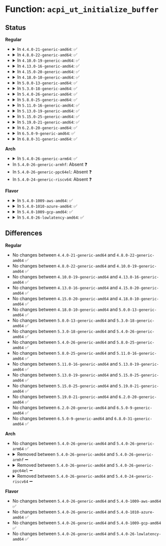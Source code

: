 # Function: <code>acpi_ut_initialize_buffer</code>

## Status
<b>Regular</b>
<ul>
<li>
<details>
<summary>In <code>4.4.0-21-generic-amd64</code>: ✅</summary>

```c
acpi_status acpi_ut_initialize_buffer(struct acpi_buffer * buffer, acpi_size required_length)
```

```json
{
  "name": "acpi_ut_initialize_buffer",
  "collision_type": "Unique Global",
  "inline_type": "No",
  "funcs": [
    {
      "addr": 18446744071583720950,
      "name": "acpi_ut_initialize_buffer",
      "external": true,
      "loc": "drivers/acpi/acpica/utalloc.c:275",
      "file": "drivers/acpi/acpica/utalloc.c",
      "inline": "seen, unknown",
      "caller_inline": [],
      "caller_func": [
        "drivers/acpi/acpica/nsnames.c:acpi_ns_handle_to_pathname",
        "drivers/acpi/acpica/nsxfeval.c:acpi_evaluate_object",
        "drivers/acpi/acpica/rscreate.c:acpi_rs_create_resource_list",
        "drivers/acpi/acpica/rscreate.c:acpi_rs_create_pci_routing_table",
        "drivers/acpi/acpica/rscreate.c:acpi_rs_create_aml_resources"
      ]
    }
  ],
  "symbols": [
    {
      "addr": 18446744071583720950,
      "name": "acpi_ut_initialize_buffer",
      "section": ".text",
      "bind": "STB_GLOBAL",
      "size": 115
    }
  ]
}
```
</details>
</li>
<li>
<details>
<summary>In <code>4.8.0-22-generic-amd64</code>: ✅</summary>

```c
acpi_status acpi_ut_initialize_buffer(struct acpi_buffer * buffer, acpi_size required_length)
```

```json
{
  "name": "acpi_ut_initialize_buffer",
  "collision_type": "Unique Global",
  "inline_type": "No",
  "funcs": [
    {
      "addr": 18446744071584045265,
      "name": "acpi_ut_initialize_buffer",
      "external": true,
      "loc": "drivers/acpi/acpica/utalloc.c:275",
      "file": "drivers/acpi/acpica/utalloc.c",
      "inline": "seen, unknown",
      "caller_inline": [],
      "caller_func": [
        "drivers/acpi/acpica/nsnames.c:acpi_ns_handle_to_pathname",
        "drivers/acpi/acpica/nsxfeval.c:acpi_evaluate_object",
        "drivers/acpi/acpica/rscreate.c:acpi_rs_create_aml_resources",
        "drivers/acpi/acpica/rscreate.c:acpi_rs_create_pci_routing_table",
        "drivers/acpi/acpica/rscreate.c:acpi_rs_create_resource_list"
      ]
    }
  ],
  "symbols": [
    {
      "addr": 18446744071584045265,
      "name": "acpi_ut_initialize_buffer",
      "section": ".text",
      "bind": "STB_GLOBAL",
      "size": 115
    }
  ]
}
```
</details>
</li>
<li>
<details>
<summary>In <code>4.10.0-19-generic-amd64</code>: ✅</summary>

```c
acpi_status acpi_ut_initialize_buffer(struct acpi_buffer * buffer, acpi_size required_length)
```

```json
{
  "name": "acpi_ut_initialize_buffer",
  "collision_type": "Unique Global",
  "inline_type": "No",
  "funcs": [
    {
      "addr": 18446744071584187540,
      "name": "acpi_ut_initialize_buffer",
      "external": true,
      "loc": "drivers/acpi/acpica/utalloc.c:275",
      "file": "drivers/acpi/acpica/utalloc.c",
      "inline": "seen, unknown",
      "caller_inline": [],
      "caller_func": [
        "drivers/acpi/acpica/nsnames.c:acpi_ns_handle_to_pathname",
        "drivers/acpi/acpica/nsnames.c:acpi_ns_handle_to_name",
        "drivers/acpi/acpica/nsxfeval.c:acpi_evaluate_object",
        "drivers/acpi/acpica/rscreate.c:acpi_rs_create_aml_resources",
        "drivers/acpi/acpica/rscreate.c:acpi_rs_create_pci_routing_table",
        "drivers/acpi/acpica/rscreate.c:acpi_rs_create_resource_list"
      ]
    }
  ],
  "symbols": [
    {
      "addr": 18446744071584187540,
      "name": "acpi_ut_initialize_buffer",
      "section": ".text",
      "bind": "STB_GLOBAL",
      "size": 115
    }
  ]
}
```
</details>
</li>
<li>
<details>
<summary>In <code>4.13.0-16-generic-amd64</code>: ✅</summary>

```c
acpi_status acpi_ut_initialize_buffer(struct acpi_buffer * buffer, acpi_size required_length)
```

```json
{
  "name": "acpi_ut_initialize_buffer",
  "collision_type": "Unique Global",
  "inline_type": "No",
  "funcs": [
    {
      "addr": 18446744071584255164,
      "name": "acpi_ut_initialize_buffer",
      "external": true,
      "loc": "drivers/acpi/acpica/utalloc.c:325",
      "file": "drivers/acpi/acpica/utalloc.c",
      "inline": "seen, unknown",
      "caller_inline": [],
      "caller_func": [
        "drivers/acpi/acpica/nsnames.c:acpi_ns_handle_to_pathname",
        "drivers/acpi/acpica/nsnames.c:acpi_ns_handle_to_name",
        "drivers/acpi/acpica/nsxfeval.c:acpi_evaluate_object",
        "drivers/acpi/acpica/rscreate.c:acpi_rs_create_aml_resources",
        "drivers/acpi/acpica/rscreate.c:acpi_rs_create_pci_routing_table",
        "drivers/acpi/acpica/rscreate.c:acpi_rs_create_resource_list"
      ]
    }
  ],
  "symbols": [
    {
      "addr": 18446744071584255164,
      "name": "acpi_ut_initialize_buffer",
      "section": ".text",
      "bind": "STB_GLOBAL",
      "size": 116
    }
  ]
}
```
</details>
</li>
<li>
<details>
<summary>In <code>4.15.0-20-generic-amd64</code>: ✅</summary>

```c
acpi_status acpi_ut_initialize_buffer(struct acpi_buffer * buffer, acpi_size required_length)
```

```json
{
  "name": "acpi_ut_initialize_buffer",
  "collision_type": "Unique Global",
  "inline_type": "No",
  "funcs": [
    {
      "addr": 18446744071584615477,
      "name": "acpi_ut_initialize_buffer",
      "external": true,
      "loc": "drivers/acpi/acpica/utalloc.c:325",
      "file": "drivers/acpi/acpica/utalloc.c",
      "inline": "seen, unknown",
      "caller_inline": [],
      "caller_func": [
        "drivers/acpi/acpica/nsnames.c:acpi_ns_handle_to_pathname",
        "drivers/acpi/acpica/nsnames.c:acpi_ns_handle_to_name",
        "drivers/acpi/acpica/nsxfeval.c:acpi_evaluate_object",
        "drivers/acpi/acpica/rscreate.c:acpi_rs_create_aml_resources",
        "drivers/acpi/acpica/rscreate.c:acpi_rs_create_pci_routing_table",
        "drivers/acpi/acpica/rscreate.c:acpi_rs_create_resource_list"
      ]
    }
  ],
  "symbols": [
    {
      "addr": 18446744071584615477,
      "name": "acpi_ut_initialize_buffer",
      "section": ".text",
      "bind": "STB_GLOBAL",
      "size": 116
    }
  ]
}
```
</details>
</li>
<li>
<details>
<summary>In <code>4.18.0-10-generic-amd64</code>: ✅</summary>

```c
acpi_status acpi_ut_initialize_buffer(struct acpi_buffer * buffer, acpi_size required_length)
```

```json
{
  "name": "acpi_ut_initialize_buffer",
  "collision_type": "Unique Global",
  "inline_type": "No",
  "funcs": [
    {
      "addr": 18446744071584841257,
      "name": "acpi_ut_initialize_buffer",
      "external": true,
      "loc": "drivers/acpi/acpica/utalloc.c:291",
      "file": "drivers/acpi/acpica/utalloc.c",
      "inline": "seen, unknown",
      "caller_inline": [],
      "caller_func": [
        "drivers/acpi/acpica/nsnames.c:acpi_ns_handle_to_pathname",
        "drivers/acpi/acpica/nsnames.c:acpi_ns_handle_to_name",
        "drivers/acpi/acpica/nsxfeval.c:acpi_evaluate_object",
        "drivers/acpi/acpica/rscreate.c:acpi_rs_create_aml_resources",
        "drivers/acpi/acpica/rscreate.c:acpi_rs_create_pci_routing_table",
        "drivers/acpi/acpica/rscreate.c:acpi_rs_create_resource_list"
      ]
    }
  ],
  "symbols": [
    {
      "addr": 18446744071584841257,
      "name": "acpi_ut_initialize_buffer",
      "section": ".text",
      "bind": "STB_GLOBAL",
      "size": 115
    }
  ]
}
```
</details>
</li>
<li>
<details>
<summary>In <code>5.0.0-13-generic-amd64</code>: ✅</summary>

```c
acpi_status acpi_ut_initialize_buffer(struct acpi_buffer * buffer, acpi_size required_length)
```

```json
{
  "name": "acpi_ut_initialize_buffer",
  "collision_type": "Unique Global",
  "inline_type": "No",
  "funcs": [
    {
      "addr": 18446744071584944620,
      "name": "acpi_ut_initialize_buffer",
      "external": true,
      "loc": "drivers/acpi/acpica/utalloc.c:291",
      "file": "drivers/acpi/acpica/utalloc.c",
      "inline": "seen, unknown",
      "caller_inline": [],
      "caller_func": [
        "drivers/acpi/acpica/nsnames.c:acpi_ns_handle_to_pathname",
        "drivers/acpi/acpica/nsnames.c:acpi_ns_handle_to_name",
        "drivers/acpi/acpica/nsxfeval.c:acpi_evaluate_object",
        "drivers/acpi/acpica/rscreate.c:acpi_rs_create_aml_resources",
        "drivers/acpi/acpica/rscreate.c:acpi_rs_create_pci_routing_table",
        "drivers/acpi/acpica/rscreate.c:acpi_rs_create_resource_list"
      ]
    }
  ],
  "symbols": [
    {
      "addr": 18446744071584944620,
      "name": "acpi_ut_initialize_buffer",
      "section": ".text",
      "bind": "STB_GLOBAL",
      "size": 115
    }
  ]
}
```
</details>
</li>
<li>
<details>
<summary>In <code>5.3.0-18-generic-amd64</code>: ✅</summary>

```c
acpi_status acpi_ut_initialize_buffer(struct acpi_buffer * buffer, acpi_size required_length)
```

```json
{
  "name": "acpi_ut_initialize_buffer",
  "collision_type": "Unique Global",
  "inline_type": "No",
  "funcs": [
    {
      "addr": 18446744071585147567,
      "name": "acpi_ut_initialize_buffer",
      "external": true,
      "loc": "drivers/acpi/acpica/utalloc.c:291",
      "file": "drivers/acpi/acpica/utalloc.c",
      "inline": "seen, unknown",
      "caller_inline": [],
      "caller_func": [
        "drivers/acpi/acpica/nsnames.c:acpi_ns_handle_to_pathname",
        "drivers/acpi/acpica/nsnames.c:acpi_ns_handle_to_name",
        "drivers/acpi/acpica/nsxfeval.c:acpi_evaluate_object",
        "drivers/acpi/acpica/rscreate.c:acpi_rs_create_aml_resources",
        "drivers/acpi/acpica/rscreate.c:acpi_rs_create_pci_routing_table",
        "drivers/acpi/acpica/rscreate.c:acpi_rs_create_resource_list"
      ]
    }
  ],
  "symbols": [
    {
      "addr": 18446744071585147567,
      "name": "acpi_ut_initialize_buffer",
      "section": ".text",
      "bind": "STB_GLOBAL",
      "size": 116
    }
  ]
}
```
</details>
</li>
<li>
<details>
<summary>In <code>5.4.0-26-generic-amd64</code>: ✅</summary>

```c
acpi_status acpi_ut_initialize_buffer(struct acpi_buffer * buffer, acpi_size required_length)
```

```json
{
  "name": "acpi_ut_initialize_buffer",
  "collision_type": "Unique Global",
  "inline_type": "No",
  "funcs": [
    {
      "addr": 18446744071585283930,
      "name": "acpi_ut_initialize_buffer",
      "external": true,
      "loc": "drivers/acpi/acpica/utalloc.c:291",
      "file": "drivers/acpi/acpica/utalloc.c",
      "inline": "seen, unknown",
      "caller_inline": [],
      "caller_func": [
        "drivers/acpi/acpica/nsnames.c:acpi_ns_handle_to_pathname",
        "drivers/acpi/acpica/nsnames.c:acpi_ns_handle_to_name",
        "drivers/acpi/acpica/nsxfeval.c:acpi_evaluate_object",
        "drivers/acpi/acpica/rscreate.c:acpi_rs_create_aml_resources",
        "drivers/acpi/acpica/rscreate.c:acpi_rs_create_pci_routing_table",
        "drivers/acpi/acpica/rscreate.c:acpi_rs_create_resource_list"
      ]
    }
  ],
  "symbols": [
    {
      "addr": 18446744071585283930,
      "name": "acpi_ut_initialize_buffer",
      "section": ".text",
      "bind": "STB_GLOBAL",
      "size": 116
    }
  ]
}
```
</details>
</li>
<li>
<details>
<summary>In <code>5.8.0-25-generic-amd64</code>: ✅</summary>

```c
acpi_status acpi_ut_initialize_buffer(struct acpi_buffer * buffer, acpi_size required_length)
```

```json
{
  "name": "acpi_ut_initialize_buffer",
  "collision_type": "Unique Global",
  "inline_type": "No",
  "funcs": [
    {
      "addr": 18446744071585990227,
      "name": "acpi_ut_initialize_buffer",
      "external": true,
      "loc": "drivers/acpi/acpica/utalloc.c:291",
      "file": "drivers/acpi/acpica/utalloc.c",
      "inline": "seen, unknown",
      "caller_inline": [],
      "caller_func": [
        "drivers/acpi/acpica/nsnames.c:acpi_ns_handle_to_pathname",
        "drivers/acpi/acpica/nsnames.c:acpi_ns_handle_to_name",
        "drivers/acpi/acpica/nsxfeval.c:acpi_evaluate_object",
        "drivers/acpi/acpica/rscreate.c:acpi_rs_create_aml_resources",
        "drivers/acpi/acpica/rscreate.c:acpi_rs_create_pci_routing_table",
        "drivers/acpi/acpica/rscreate.c:acpi_rs_create_resource_list"
      ]
    }
  ],
  "symbols": [
    {
      "addr": 18446744071585990227,
      "name": "acpi_ut_initialize_buffer",
      "section": ".text",
      "bind": "STB_GLOBAL",
      "size": 116
    }
  ]
}
```
</details>
</li>
<li>
<details>
<summary>In <code>5.11.0-16-generic-amd64</code>: ✅</summary>

```c
acpi_status acpi_ut_initialize_buffer(struct acpi_buffer * buffer, acpi_size required_length)
```

```json
{
  "name": "acpi_ut_initialize_buffer",
  "collision_type": "Unique Global",
  "inline_type": "No",
  "funcs": [
    {
      "addr": 18446744071586113090,
      "name": "acpi_ut_initialize_buffer",
      "external": true,
      "loc": "drivers/acpi/acpica/utalloc.c:291",
      "file": "drivers/acpi/acpica/utalloc.c",
      "inline": "seen, unknown",
      "caller_inline": [],
      "caller_func": [
        "drivers/acpi/acpica/nsnames.c:acpi_ns_handle_to_pathname",
        "drivers/acpi/acpica/nsnames.c:acpi_ns_handle_to_name",
        "drivers/acpi/acpica/nsxfeval.c:acpi_evaluate_object",
        "drivers/acpi/acpica/rscreate.c:acpi_rs_create_aml_resources",
        "drivers/acpi/acpica/rscreate.c:acpi_rs_create_pci_routing_table",
        "drivers/acpi/acpica/rscreate.c:acpi_rs_create_resource_list"
      ]
    }
  ],
  "symbols": [
    {
      "addr": 18446744071586113090,
      "name": "acpi_ut_initialize_buffer",
      "section": ".text",
      "bind": "STB_GLOBAL",
      "size": 116
    }
  ]
}
```
</details>
</li>
<li>
<details>
<summary>In <code>5.13.0-19-generic-amd64</code>: ✅</summary>

```c
acpi_status acpi_ut_initialize_buffer(struct acpi_buffer * buffer, acpi_size required_length)
```

```json
{
  "name": "acpi_ut_initialize_buffer",
  "collision_type": "Unique Global",
  "inline_type": "No",
  "funcs": [
    {
      "addr": 18446744071585989879,
      "name": "acpi_ut_initialize_buffer",
      "external": true,
      "loc": "drivers/acpi/acpica/utalloc.c:291",
      "file": "drivers/acpi/acpica/utalloc.c",
      "inline": "seen, unknown",
      "caller_inline": [],
      "caller_func": [
        "drivers/acpi/acpica/nsnames.c:acpi_ns_handle_to_pathname",
        "drivers/acpi/acpica/nsnames.c:acpi_ns_handle_to_name",
        "drivers/acpi/acpica/nsxfeval.c:acpi_evaluate_object",
        "drivers/acpi/acpica/rscreate.c:acpi_rs_create_aml_resources",
        "drivers/acpi/acpica/rscreate.c:acpi_rs_create_pci_routing_table",
        "drivers/acpi/acpica/rscreate.c:acpi_rs_create_resource_list"
      ]
    }
  ],
  "symbols": [
    {
      "addr": 18446744071585989879,
      "name": "acpi_ut_initialize_buffer",
      "section": ".text",
      "bind": "STB_GLOBAL",
      "size": 116
    }
  ]
}
```
</details>
</li>
<li>
<details>
<summary>In <code>5.15.0-25-generic-amd64</code>: ✅</summary>

```c
acpi_status acpi_ut_initialize_buffer(struct acpi_buffer * buffer, acpi_size required_length)
```

```json
{
  "name": "acpi_ut_initialize_buffer",
  "collision_type": "Unique Global",
  "inline_type": "No",
  "funcs": [
    {
      "addr": 18446744071586479063,
      "name": "acpi_ut_initialize_buffer",
      "external": true,
      "loc": "drivers/acpi/acpica/utalloc.c:291",
      "file": "drivers/acpi/acpica/utalloc.c",
      "inline": "seen, unknown",
      "caller_inline": [],
      "caller_func": [
        "drivers/acpi/acpica/nsnames.c:acpi_ns_handle_to_pathname",
        "drivers/acpi/acpica/nsnames.c:acpi_ns_handle_to_name",
        "drivers/acpi/acpica/nsxfeval.c:acpi_evaluate_object",
        "drivers/acpi/acpica/rscreate.c:acpi_rs_create_aml_resources",
        "drivers/acpi/acpica/rscreate.c:acpi_rs_create_pci_routing_table",
        "drivers/acpi/acpica/rscreate.c:acpi_rs_create_resource_list"
      ]
    }
  ],
  "symbols": [
    {
      "addr": 18446744071586479063,
      "name": "acpi_ut_initialize_buffer",
      "section": ".text",
      "bind": "STB_GLOBAL",
      "size": 116
    }
  ]
}
```
</details>
</li>
<li>
<details>
<summary>In <code>5.19.0-21-generic-amd64</code>: ✅</summary>

```c
acpi_status acpi_ut_initialize_buffer(struct acpi_buffer * buffer, acpi_size required_length)
```

```json
{
  "name": "acpi_ut_initialize_buffer",
  "collision_type": "Unique Global",
  "inline_type": "No",
  "funcs": [
    {
      "addr": 18446744071587732568,
      "name": "acpi_ut_initialize_buffer",
      "external": true,
      "loc": "drivers/acpi/acpica/utalloc.c:291",
      "file": "drivers/acpi/acpica/utalloc.c",
      "inline": "seen, unknown",
      "caller_inline": [],
      "caller_func": [
        "drivers/acpi/acpica/nsnames.c:acpi_ns_handle_to_pathname",
        "drivers/acpi/acpica/nsnames.c:acpi_ns_handle_to_name",
        "drivers/acpi/acpica/nsxfeval.c:acpi_evaluate_object",
        "drivers/acpi/acpica/rscreate.c:acpi_rs_create_aml_resources",
        "drivers/acpi/acpica/rscreate.c:acpi_rs_create_pci_routing_table",
        "drivers/acpi/acpica/rscreate.c:acpi_rs_create_resource_list",
        "drivers/acpi/acpica/rsxface.c:acpi_rs_match_vendor_resource"
      ]
    }
  ],
  "symbols": [
    {
      "addr": 18446744071587732568,
      "name": "acpi_ut_initialize_buffer",
      "section": ".text",
      "bind": "STB_GLOBAL",
      "size": 142
    }
  ]
}
```
</details>
</li>
<li>
<details>
<summary>In <code>6.2.0-20-generic-amd64</code>: ✅</summary>

```c
acpi_status acpi_ut_initialize_buffer(struct acpi_buffer * buffer, acpi_size required_length)
```

```json
{
  "name": "acpi_ut_initialize_buffer",
  "collision_type": "Unique Global",
  "inline_type": "No",
  "funcs": [
    {
      "addr": 18446744071589053664,
      "name": "acpi_ut_initialize_buffer",
      "external": true,
      "loc": "drivers/acpi/acpica/utalloc.c:291",
      "file": "drivers/acpi/acpica/utalloc.c",
      "inline": "seen, unknown",
      "caller_inline": [],
      "caller_func": [
        "drivers/acpi/acpica/nsnames.c:acpi_ns_handle_to_pathname",
        "drivers/acpi/acpica/nsnames.c:acpi_ns_handle_to_name",
        "drivers/acpi/acpica/nsxfeval.c:acpi_evaluate_object",
        "drivers/acpi/acpica/rscreate.c:acpi_rs_create_aml_resources",
        "drivers/acpi/acpica/rscreate.c:acpi_rs_create_pci_routing_table",
        "drivers/acpi/acpica/rscreate.c:acpi_rs_create_resource_list",
        "drivers/acpi/acpica/rsxface.c:acpi_rs_match_vendor_resource"
      ]
    }
  ],
  "symbols": [
    {
      "addr": 18446744071589053664,
      "name": "acpi_ut_initialize_buffer",
      "section": ".text",
      "bind": "STB_GLOBAL",
      "size": 200
    }
  ]
}
```
</details>
</li>
<li>
<details>
<summary>In <code>6.5.0-9-generic-amd64</code>: ✅</summary>

```c
acpi_status acpi_ut_initialize_buffer(struct acpi_buffer * buffer, acpi_size required_length)
```

```json
{
  "name": "acpi_ut_initialize_buffer",
  "collision_type": "Unique Global",
  "inline_type": "No",
  "funcs": [
    {
      "addr": 18446744071589344896,
      "name": "acpi_ut_initialize_buffer",
      "external": true,
      "loc": "drivers/acpi/acpica/utalloc.c:291",
      "file": "drivers/acpi/acpica/utalloc.c",
      "inline": "seen, unknown",
      "caller_inline": [],
      "caller_func": [
        "drivers/acpi/acpica/nsnames.c:acpi_ns_handle_to_pathname",
        "drivers/acpi/acpica/nsnames.c:acpi_ns_handle_to_name",
        "drivers/acpi/acpica/nsxfeval.c:acpi_evaluate_object",
        "drivers/acpi/acpica/rscreate.c:acpi_rs_create_aml_resources",
        "drivers/acpi/acpica/rscreate.c:acpi_rs_create_pci_routing_table",
        "drivers/acpi/acpica/rscreate.c:acpi_rs_create_resource_list",
        "drivers/acpi/acpica/rsxface.c:acpi_rs_match_vendor_resource"
      ]
    }
  ],
  "symbols": [
    {
      "addr": 18446744071589344896,
      "name": "acpi_ut_initialize_buffer",
      "section": ".text",
      "bind": "STB_GLOBAL",
      "size": 200
    }
  ]
}
```
</details>
</li>
<li>
<details>
<summary>In <code>6.8.0-31-generic-amd64</code>: ✅</summary>

```c
acpi_status acpi_ut_initialize_buffer(struct acpi_buffer * buffer, acpi_size required_length)
```

```json
{
  "name": "acpi_ut_initialize_buffer",
  "collision_type": "Unique Global",
  "inline_type": "No",
  "funcs": [
    {
      "addr": 18446744071589651744,
      "name": "acpi_ut_initialize_buffer",
      "external": true,
      "loc": "drivers/acpi/acpica/utalloc.c:291",
      "file": "drivers/acpi/acpica/utalloc.c",
      "inline": "seen, unknown",
      "caller_inline": [],
      "caller_func": [
        "drivers/acpi/acpica/nsnames.c:acpi_ns_handle_to_pathname",
        "drivers/acpi/acpica/nsnames.c:acpi_ns_handle_to_name",
        "drivers/acpi/acpica/nsxfeval.c:acpi_evaluate_object",
        "drivers/acpi/acpica/rscreate.c:acpi_rs_create_aml_resources",
        "drivers/acpi/acpica/rscreate.c:acpi_rs_create_pci_routing_table",
        "drivers/acpi/acpica/rscreate.c:acpi_rs_create_resource_list",
        "drivers/acpi/acpica/rsxface.c:acpi_rs_match_vendor_resource"
      ]
    }
  ],
  "symbols": [
    {
      "addr": 18446744071589651744,
      "name": "acpi_ut_initialize_buffer",
      "section": ".text",
      "bind": "STB_GLOBAL",
      "size": 200
    }
  ]
}
```
</details>
</li>
</ul>
<b>Arch</b>
<ul>
<li>
<details>
<summary>In <code>5.4.0-26-generic-arm64</code>: ✅</summary>

```c
acpi_status acpi_ut_initialize_buffer(struct acpi_buffer * buffer, acpi_size required_length)
```

```json
{
  "name": "acpi_ut_initialize_buffer",
  "collision_type": "Unique Global",
  "inline_type": "No",
  "funcs": [
    {
      "addr": 18446603336497598592,
      "name": "acpi_ut_initialize_buffer",
      "external": true,
      "loc": "drivers/acpi/acpica/utalloc.c:291",
      "file": "drivers/acpi/acpica/utalloc.c",
      "inline": "seen, unknown",
      "caller_inline": [],
      "caller_func": [
        "drivers/acpi/acpica/nsnames.c:acpi_ns_handle_to_pathname",
        "drivers/acpi/acpica/nsnames.c:acpi_ns_handle_to_name",
        "drivers/acpi/acpica/nsxfeval.c:acpi_evaluate_object",
        "drivers/acpi/acpica/rscreate.c:acpi_rs_create_aml_resources",
        "drivers/acpi/acpica/rscreate.c:acpi_rs_create_pci_routing_table",
        "drivers/acpi/acpica/rscreate.c:acpi_rs_create_resource_list"
      ]
    }
  ],
  "symbols": [
    {
      "addr": 18446603336497598592,
      "name": "acpi_ut_initialize_buffer",
      "section": ".text",
      "bind": "STB_GLOBAL",
      "size": 140
    }
  ]
}
```
</details>
</li>
<li>
In <code>5.4.0-26-generic-armhf</code>: Absent ❓
</li>
<li>
In <code>5.4.0-26-generic-ppc64el</code>: Absent ❓
</li>
<li>
In <code>5.4.0-24-generic-riscv64</code>: Absent ❓
</li>
</ul>
<b>Flavor</b>
<ul>
<li>
<details>
<summary>In <code>5.4.0-1009-aws-amd64</code>: ✅</summary>

```c
acpi_status acpi_ut_initialize_buffer(struct acpi_buffer * buffer, acpi_size required_length)
```

```json
{
  "name": "acpi_ut_initialize_buffer",
  "collision_type": "Unique Global",
  "inline_type": "No",
  "funcs": [
    {
      "addr": 18446744071585126703,
      "name": "acpi_ut_initialize_buffer",
      "external": true,
      "loc": "drivers/acpi/acpica/utalloc.c:291",
      "file": "drivers/acpi/acpica/utalloc.c",
      "inline": "seen, unknown",
      "caller_inline": [],
      "caller_func": [
        "drivers/acpi/acpica/nsnames.c:acpi_ns_handle_to_pathname",
        "drivers/acpi/acpica/nsnames.c:acpi_ns_handle_to_name",
        "drivers/acpi/acpica/nsxfeval.c:acpi_evaluate_object",
        "drivers/acpi/acpica/rscreate.c:acpi_rs_create_aml_resources",
        "drivers/acpi/acpica/rscreate.c:acpi_rs_create_pci_routing_table",
        "drivers/acpi/acpica/rscreate.c:acpi_rs_create_resource_list"
      ]
    }
  ],
  "symbols": [
    {
      "addr": 18446744071585126703,
      "name": "acpi_ut_initialize_buffer",
      "section": ".text",
      "bind": "STB_GLOBAL",
      "size": 116
    }
  ]
}
```
</details>
</li>
<li>
<details>
<summary>In <code>5.4.0-1010-azure-amd64</code>: ✅</summary>

```c
acpi_status acpi_ut_initialize_buffer(struct acpi_buffer * buffer, acpi_size required_length)
```

```json
{
  "name": "acpi_ut_initialize_buffer",
  "collision_type": "Unique Global",
  "inline_type": "No",
  "funcs": [
    {
      "addr": 18446744071585041995,
      "name": "acpi_ut_initialize_buffer",
      "external": true,
      "loc": "drivers/acpi/acpica/utalloc.c:291",
      "file": "drivers/acpi/acpica/utalloc.c",
      "inline": "seen, unknown",
      "caller_inline": [],
      "caller_func": [
        "drivers/acpi/acpica/nsnames.c:acpi_ns_handle_to_pathname",
        "drivers/acpi/acpica/nsnames.c:acpi_ns_handle_to_name",
        "drivers/acpi/acpica/nsxfeval.c:acpi_evaluate_object",
        "drivers/acpi/acpica/rscreate.c:acpi_rs_create_aml_resources",
        "drivers/acpi/acpica/rscreate.c:acpi_rs_create_pci_routing_table",
        "drivers/acpi/acpica/rscreate.c:acpi_rs_create_resource_list"
      ]
    }
  ],
  "symbols": [
    {
      "addr": 18446744071585041995,
      "name": "acpi_ut_initialize_buffer",
      "section": ".text",
      "bind": "STB_GLOBAL",
      "size": 116
    }
  ]
}
```
</details>
</li>
<li>
<details>
<summary>In <code>5.4.0-1009-gcp-amd64</code>: ✅</summary>

```c
acpi_status acpi_ut_initialize_buffer(struct acpi_buffer * buffer, acpi_size required_length)
```

```json
{
  "name": "acpi_ut_initialize_buffer",
  "collision_type": "Unique Global",
  "inline_type": "No",
  "funcs": [
    {
      "addr": 18446744071585235514,
      "name": "acpi_ut_initialize_buffer",
      "external": true,
      "loc": "drivers/acpi/acpica/utalloc.c:291",
      "file": "drivers/acpi/acpica/utalloc.c",
      "inline": "seen, unknown",
      "caller_inline": [],
      "caller_func": [
        "drivers/acpi/acpica/nsnames.c:acpi_ns_handle_to_pathname",
        "drivers/acpi/acpica/nsnames.c:acpi_ns_handle_to_name",
        "drivers/acpi/acpica/nsxfeval.c:acpi_evaluate_object",
        "drivers/acpi/acpica/rscreate.c:acpi_rs_create_aml_resources",
        "drivers/acpi/acpica/rscreate.c:acpi_rs_create_pci_routing_table",
        "drivers/acpi/acpica/rscreate.c:acpi_rs_create_resource_list"
      ]
    }
  ],
  "symbols": [
    {
      "addr": 18446744071585235514,
      "name": "acpi_ut_initialize_buffer",
      "section": ".text",
      "bind": "STB_GLOBAL",
      "size": 116
    }
  ]
}
```
</details>
</li>
<li>
<details>
<summary>In <code>5.4.0-26-lowlatency-amd64</code>: ✅</summary>

```c
acpi_status acpi_ut_initialize_buffer(struct acpi_buffer * buffer, acpi_size required_length)
```

```json
{
  "name": "acpi_ut_initialize_buffer",
  "collision_type": "Unique Global",
  "inline_type": "No",
  "funcs": [
    {
      "addr": 18446744071585341674,
      "name": "acpi_ut_initialize_buffer",
      "external": true,
      "loc": "drivers/acpi/acpica/utalloc.c:291",
      "file": "drivers/acpi/acpica/utalloc.c",
      "inline": "seen, unknown",
      "caller_inline": [],
      "caller_func": [
        "drivers/acpi/acpica/nsnames.c:acpi_ns_handle_to_pathname",
        "drivers/acpi/acpica/nsnames.c:acpi_ns_handle_to_name",
        "drivers/acpi/acpica/nsxfeval.c:acpi_evaluate_object",
        "drivers/acpi/acpica/rscreate.c:acpi_rs_create_aml_resources",
        "drivers/acpi/acpica/rscreate.c:acpi_rs_create_pci_routing_table",
        "drivers/acpi/acpica/rscreate.c:acpi_rs_create_resource_list"
      ]
    }
  ],
  "symbols": [
    {
      "addr": 18446744071585341674,
      "name": "acpi_ut_initialize_buffer",
      "section": ".text",
      "bind": "STB_GLOBAL",
      "size": 116
    }
  ]
}
```
</details>
</li>
</ul>

## Differences
<b>Regular</b>
<ul>
<li>
No changes between <code>4.4.0-21-generic-amd64</code> and <code>4.8.0-22-generic-amd64</code> ✅
</li>
<li>
No changes between <code>4.8.0-22-generic-amd64</code> and <code>4.10.0-19-generic-amd64</code> ✅
</li>
<li>
No changes between <code>4.10.0-19-generic-amd64</code> and <code>4.13.0-16-generic-amd64</code> ✅
</li>
<li>
No changes between <code>4.13.0-16-generic-amd64</code> and <code>4.15.0-20-generic-amd64</code> ✅
</li>
<li>
No changes between <code>4.15.0-20-generic-amd64</code> and <code>4.18.0-10-generic-amd64</code> ✅
</li>
<li>
No changes between <code>4.18.0-10-generic-amd64</code> and <code>5.0.0-13-generic-amd64</code> ✅
</li>
<li>
No changes between <code>5.0.0-13-generic-amd64</code> and <code>5.3.0-18-generic-amd64</code> ✅
</li>
<li>
No changes between <code>5.3.0-18-generic-amd64</code> and <code>5.4.0-26-generic-amd64</code> ✅
</li>
<li>
No changes between <code>5.4.0-26-generic-amd64</code> and <code>5.8.0-25-generic-amd64</code> ✅
</li>
<li>
No changes between <code>5.8.0-25-generic-amd64</code> and <code>5.11.0-16-generic-amd64</code> ✅
</li>
<li>
No changes between <code>5.11.0-16-generic-amd64</code> and <code>5.13.0-19-generic-amd64</code> ✅
</li>
<li>
No changes between <code>5.13.0-19-generic-amd64</code> and <code>5.15.0-25-generic-amd64</code> ✅
</li>
<li>
No changes between <code>5.15.0-25-generic-amd64</code> and <code>5.19.0-21-generic-amd64</code> ✅
</li>
<li>
No changes between <code>5.19.0-21-generic-amd64</code> and <code>6.2.0-20-generic-amd64</code> ✅
</li>
<li>
No changes between <code>6.2.0-20-generic-amd64</code> and <code>6.5.0-9-generic-amd64</code> ✅
</li>
<li>
No changes between <code>6.5.0-9-generic-amd64</code> and <code>6.8.0-31-generic-amd64</code> ✅
</li>
</ul>
<b>Arch</b>
<ul>
<li>
No changes between <code>5.4.0-26-generic-amd64</code> and <code>5.4.0-26-generic-arm64</code> ✅
</li>
<li>
<details>
<summary>Removed between <code>5.4.0-26-generic-amd64</code> and <code>5.4.0-26-generic-armhf</code> ➖</summary>

```c
acpi_status acpi_ut_initialize_buffer(struct acpi_buffer * buffer, acpi_size required_length)
```
</details>
</li>
<li>
<details>
<summary>Removed between <code>5.4.0-26-generic-amd64</code> and <code>5.4.0-26-generic-ppc64el</code> ➖</summary>

```c
acpi_status acpi_ut_initialize_buffer(struct acpi_buffer * buffer, acpi_size required_length)
```
</details>
</li>
<li>
<details>
<summary>Removed between <code>5.4.0-26-generic-amd64</code> and <code>5.4.0-24-generic-riscv64</code> ➖</summary>

```c
acpi_status acpi_ut_initialize_buffer(struct acpi_buffer * buffer, acpi_size required_length)
```
</details>
</li>
</ul>
<b>Flavor</b>
<ul>
<li>
No changes between <code>5.4.0-26-generic-amd64</code> and <code>5.4.0-1009-aws-amd64</code> ✅
</li>
<li>
No changes between <code>5.4.0-26-generic-amd64</code> and <code>5.4.0-1010-azure-amd64</code> ✅
</li>
<li>
No changes between <code>5.4.0-26-generic-amd64</code> and <code>5.4.0-1009-gcp-amd64</code> ✅
</li>
<li>
No changes between <code>5.4.0-26-generic-amd64</code> and <code>5.4.0-26-lowlatency-amd64</code> ✅
</li>
</ul>

